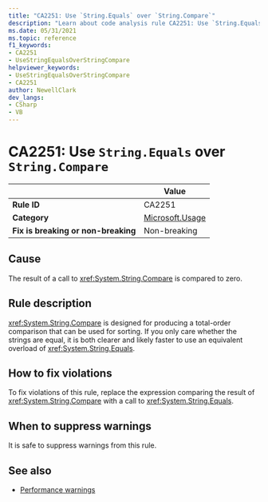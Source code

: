 ```yaml
---
title: "CA2251: Use `String.Equals` over `String.Compare`"
description: "Learn about code analysis rule CA2251: Use `String.Equals` over `String.Compare`"
ms.date: 05/31/2021
ms.topic: reference
f1_keywords:
- CA2251
- UseStringEqualsOverStringCompare
helpviewer_keywords:
- UseStringEqualsOverStringCompare
- CA2251
author: NewellClark
dev_langs:
- CSharp
- VB
---
```

# CA2251: Use `String.Equals` over `String.Compare`

| | Value |
|-|-|
| **Rule ID** |CA2251|
| **Category** |[Microsoft.Usage](usage-warnings.md)|
| **Fix is breaking or non-breaking** |Non-breaking|

## Cause

The result of a call to <xref:System.String.Compare> is compared to zero. 

## Rule description

<xref:System.String.Compare> is designed for producing a total-order comparison that can be used for sorting. If you only care whether the strings are equal, it is both clearer and likely faster to use an equivalent overload of <xref:System.String.Equals>.

## How to fix violations

To fix violations of this rule, replace the expression comparing the result of <xref:System.String.Compare> with a call to <xref:System.String.Equals>.

## When to suppress warnings

It is safe to suppress warnings from this rule.

## See also

- [Performance warnings](performance-warnings.md)
